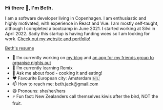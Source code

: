 ### Hi there 👋, I'm Beth.

I am a software developer living in Copenhagen. I am enthusiastic and highly motivated, with experience in React and Vue. I am mostly self-taught, although I completed a bootcamp in June 2021. I started working at Silvi in April 2022. Sadly this startup is having funding woes so I am looking for work. [Check out my website and portfolio!](https://cph.kiwi/)

[Beth's resume](https://github.com/cph-kiwi/cph-kiwi/blob/main/Beth%20Jackson%20resume%2017-12-21.pdf)

- 🔭 I’m currently working on [my blog](https://cph.kiwi/blog) and [an app for my friends group to organise nights out](https://dining-dames.cph.kiwi/)
- 🌱 I’m currently learning Remix
- 💬 Ask me about food - cooking it and eating!
- ♥️ Favourite European city: Amsterdam 🇳🇱
- 📫 How to reach me: beth.jack@gmail.com
- 😄 Pronouns: she/her/hers
- ⚡ Fun fact: New Zealanders call themselves kiwis after the bird, NOT the fruit.



<!--

-->
